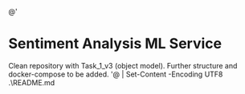 @'
# Sentiment Analysis ML Service

Clean repository with Task_1_v3 (object model). Further structure and docker-compose to be added.
'@ | Set-Content -Encoding UTF8 .\README.md